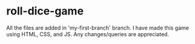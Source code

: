 # roll-dice-game
All the files are added in 'my-first-branch' branch.
I have made this game using HTML, CSS, and JS. Any changes/queries are appreciated.
